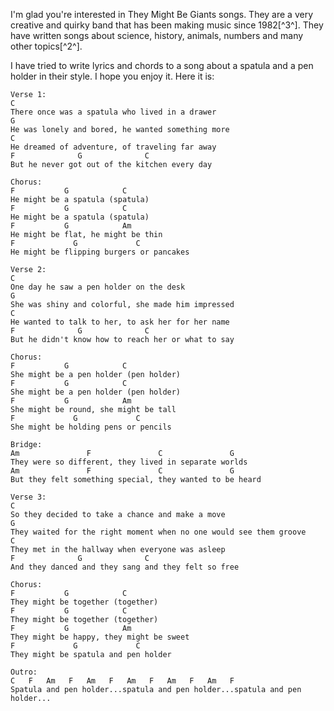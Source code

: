 I'm glad you're interested in They Might Be Giants songs. They are a very creative and quirky band that has been making music since 1982[^3^]. They have written songs about science, history, animals, numbers and many other topics[^2^].

I have tried to write lyrics and chords to a song about a spatula and a pen holder in their style. I hope you enjoy it. Here it is:

```
Verse 1:
C
There once was a spatula who lived in a drawer
G
He was lonely and bored, he wanted something more
C
He dreamed of adventure, of traveling far away
F              G              C
But he never got out of the kitchen every day

Chorus:
F           G            C
He might be a spatula (spatula)
F           G            C
He might be a spatula (spatula)
F           G            Am
He might be flat, he might be thin
F             G             C
He might be flipping burgers or pancakes

Verse 2:
C
One day he saw a pen holder on the desk
G
She was shiny and colorful, she made him impressed
C
He wanted to talk to her, to ask her for her name
F              G              C 
But he didn't know how to reach her or what to say

Chorus:
F           G            C 
She might be a pen holder (pen holder)
F           G            C 
She might be a pen holder (pen holder)
F           G            Am 
She might be round, she might be tall 
F             G             C 
She might be holding pens or pencils 

Bridge:
Am               F               C               G 
They were so different, they lived in separate worlds 
Am               F               C               G 
But they felt something special, they wanted to be heard 

Verse 3:
C 
So they decided to take a chance and make a move 
G 
They waited for the right moment when no one would see them groove 
C 
They met in the hallway when everyone was asleep 
F              G              C  
And they danced and they sang and they felt so free 

Chorus: 
F           G            C  
They might be together (together) 
F           G            C  
They might be together (together) 
F           G            Am  
They might be happy, they might be sweet  
F             G             C  
They might be spatula and pen holder 

Outro:  
C   F   Am   F   Am   F   Am   F   Am   F   Am   F   
Spatula and pen holder...spatula and pen holder...spatula and pen holder...
```